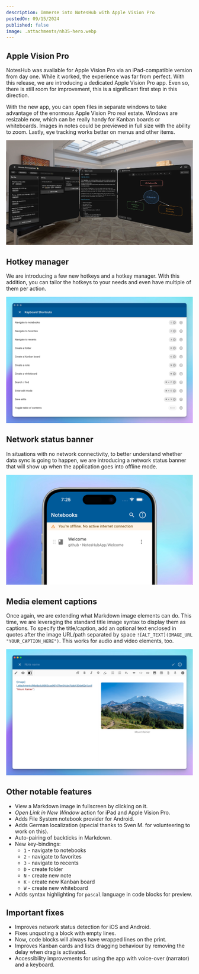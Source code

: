 ```yaml
---
description: Immerse into NotesHub with Apple Vision Pro
postedOn: 09/15/2024
published: false
image: .attachments/nh35-hero.webp
---
```


## Apple Vision Pro
NotesHub was available for Apple Vision Pro via an iPad-compatible version from day one. While it worked, the experience was far from perfect. With this release, we are introducing a dedicated Apple Vision Pro app. Even so, there is still room for improvement, this is a significant first step in this direction.

With the new app, you can open files in separate windows to take advantage of the enormous Apple Vision Pro real estate. Windows are resizable now, which can be really handy for Kanban boards or whiteboards. Images in notes could be previewed in full size with the ability to zoom. Lastly, eye tracking works better on menus and other items.

![Vision Pro](.attachments/nh35-visionpro.webp "Multiple windows in Apple Vision Pro")

## Hotkey manager
We are introducing a few new hotkeys and a hotkey manager. With this addition, you can tailor the hotkeys to your needs and even have multiple of them per action.

![Hotkey manager](.attachments/nh35-shortcuts.webp "Hotkey manager")

## Network status banner
In situations with no network connectivity, to better understand whether data sync is going to happen, we are introducing a network status banner that will show up when the application goes into offline mode.

![Network status](.attachments/nh35-network-status.webp "Network status banner")

## Media element captions
Once again, we are extending what Markdown image elements can do. This time, we are leveraging the standard title image syntax to display them as captions. To specify the title/caption, add an optional text enclosed in quotes after the image URL/path separated by space `![ALT_TEXT](IMAGE_URL "YOUR_CAPTION_HERE")`. This works for audio and video elements, too.

![Media element captions](.attachments/nh35-captions.webp "Image caption")

## Other notable features
- View a Markdown image in fullscreen by clicking on it.
- _Open Link in New Window_ action for iPad and Apple Vision Pro.
- Adds File System notebook provider for Android.
- Adds German localization (special thanks to Sven M. for volunteering to work on this).
- Auto-pairing of backticks in Markdown.
- New key-bindings:
  - `1` - navigate to notebooks
  - `2` - navigate to favorites
  - `3` - navigate to recents
  - `D` - create folder
  - `N` - create new note
  - `K` - create new Kanban board
  - `W` - create new whiteboard
- Adds syntax highlighting for `pascal` language in code blocks for preview.

## Important fixes
- Improves network status detection for iOS and Android.
- Fixes unquoting a block with empty lines.
- Now, code blocks will always have wrapped lines on the print.
- Improves Kanban cards and lists dragging behaviour by removing the delay when drag is activated.
- Accessibility improvements for using the app with voice-over (narrator) and a keyboard.
